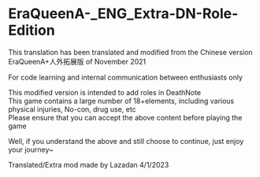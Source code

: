 # EraQueenA-_ENG_Extra-DN-Role-Edition
This translation has been translated and modified from the Chinese version EraQueenA+人外拓展版 of November 2021  

For code learning and internal communication between enthusiasts only 


This modified version is intended to add roles in DeathNote  
This game contains a large number of 18+elements, including various physical injuries, No-con, drug use, etc  
Please ensure that you can accept the above content before playing the game  


Well, if you understand the above and still choose to continue, just enjoy your journey~  


Translated/Extra mod made by Lazadan 4/1/2023
